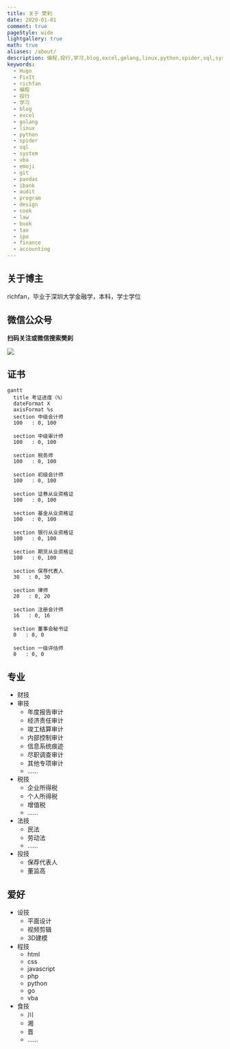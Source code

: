 ```yaml
---
title: 关于 樊刹
date: 2020-01-01
comment: true
pageStyle: wide
lightgallery: true
math: true
aliases: /about/
description: 编程,投行,学习,blog,excel,golang,linux,python,spider,sql,system,vba,emoji,git,pandas,ibank,audit,program,design,cook,law,book,tax,ipo,finance,accounting,
keywords:
  - Hugo
  - FixIt
  - richfan
  - 编程
  - 投行
  - 学习
  - blog
  - excel
  - golang
  - linux
  - python
  - spider
  - sql
  - system
  - vba
  - emoji
  - git
  - pandas
  - ibank
  - audit
  - program
  - design
  - cook
  - law
  - book
  - tax
  - ipo
  - finance
  - accounting
---
```


## 关于博主

richfan，毕业于深圳大学金融学，本科，学士学位

## 微信公众号

**扫码关注或微信搜索樊刹**

![](https://img.richfan.site/qrcode_for_gh_fe55a8f54fd3_258.jpg)

## 证书

```mermaid
gantt
  title 考证进度（%）
  dateFormat X
  axisFormat %s
  section 中级会计师
  100   : 0, 100

  section 中级审计师
  100   : 0, 100

  section 税务师
  100   : 0, 100

  section 初级会计师
  100   : 0, 100

  section 证券从业资格证
  100   : 0, 100

  section 基金从业资格证
  100   : 0, 100

  section 银行从业资格证
  100   : 0, 100

  section 期货从业资格证
  100   : 0, 100

  section 保荐代表人
  30   : 0, 30

  section 律师
  20   : 0, 20

  section 注册会计师
  16   : 0, 16

  section 董事会秘书证
  0   : 0, 0

  section 一级评估师
  0   : 0, 0
```

## 专业

- 财技
- 审技
  - 年度报告审计
  - 经济责任审计
  - 竣工结算审计
  - 内部控制审计
  - 信息系统痕迹
  - 尽职调查审计
  - 其他专项审计
  - ……
- 税技
  - 企业所得税
  - 个人所得税
  - 增值税
  - ……
- 法技
  - 民法
  - 劳动法
  - ……
- 投技
  - 保荐代表人
  - 董监高

## 爱好

- 设技
  - 平面设计
  - 视频剪辑
  - 3D建模
- 程技
  - html
  - css
  - javascript
  - php
  - python
  - go
  - vba
- 食技
  - 川
  - 湘
  - 晋
  - ……